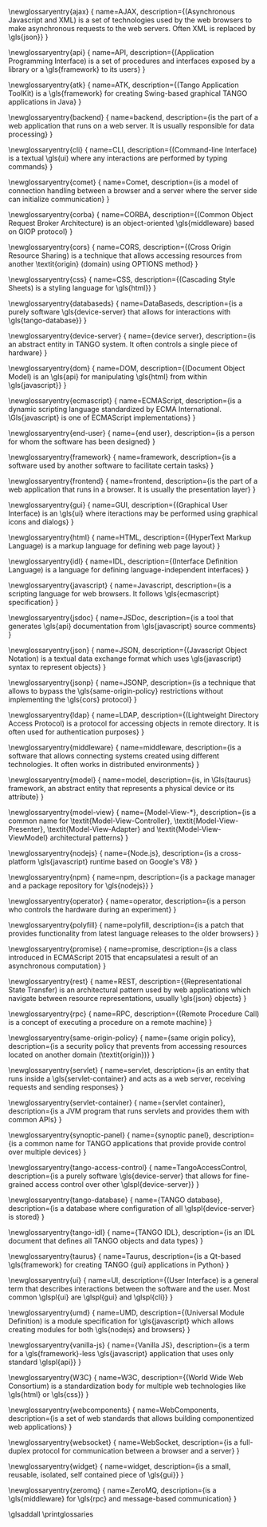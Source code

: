 
\newglossaryentry{ajax}
{
  name=AJAX,
  description={(Asynchronous Javascript and XML) is a set of technologies used
    by the web browsers to make asynchronous requests to the web servers. Often
    XML is replaced by \gls{json}}
}

\newglossaryentry{api}
{
  name=API,
  description={(Application Programming Interface) is a set of procedures and
    interfaces exposed by a library or a \gls{framework} to its users}
}

\newglossaryentry{atk}
{
  name=ATK,
  description={(Tango Application ToolKit) is a \gls{framework} for creating
  Swing-based graphical TANGO applications in Java}
}

\newglossaryentry{backend}
{
  name=backend,
  description={is the part of a web application that runs on a web server.
    It is usually responsible for data processing}
}

\newglossaryentry{cli}
{
  name=CLI,
  description={(Command-line Interface) is a textual \gls(ui) where any
    interactions are performed by typing commands}
}

\newglossaryentry{comet}
{
  name=Comet,
  description={is a model of connection handling between a browser and a
  server where the server side can initialize communication}
}

\newglossaryentry{corba}
{
  name=CORBA,
  description={(Common Object Request Broker Architecture) is an
    object-oriented \gls{middleware} based on GIOP protocol}
}

\newglossaryentry{cors}
{
  name=CORS,
  description={(Cross Origin Resource Sharing) is a technique that allows
    accessing resources from another \textit{origin} (domain) using
    OPTIONS method}
}

\newglossaryentry{css}
{
  name=CSS,
  description={(Cascading Style Sheets) is a styling language for \gls{html}}
}

\newglossaryentry{databaseds}
{
  name=DataBaseds,
  description={is a purely software \gls{device-server} that allows for
  interactions with \gls{tango-database}}
}

\newglossaryentry{device-server}
{
  name={device server},
  description={is an abstract entity in TANGO system. It often controls a
    single piece of hardware}
}

\newglossaryentry{dom}
{
  name=DOM,
  description={(Document Object Model) is an \gls{api} for manipulating
  \gls{html} from within \gls{javascript}}
}

\newglossaryentry{ecmascript}
{
  name=ECMAScript,
  description={is a dynamic scripting language standardized by ECMA
    International. \Gls{javascript} is one of ECMAScript implementations}
}

\newglossaryentry{end-user}
{
  name={end user},
  description={is a person for whom the software has been designed}
}

\newglossaryentry{framework}
{
  name=framework,
  description={is a software used by another software to facilitate certain
    tasks}
}

\newglossaryentry{frontend}
{
  name=frontend,
  description={is the part of a web application that runs in a browser. It is
    usually the presentation layer}
}

\newglossaryentry{gui}
{
  name=GUI,
  description={(Graphical User Interface) is an \gls{ui} where iteractions may
    be performed using graphical icons and dialogs}
}

\newglossaryentry{html}
{
  name=HTML,
  description={(HyperText Markup Language) is a markup language for defining
    web page layout}
}

\newglossaryentry{idl}
{
  name=IDL,
  description={(Interface Definition Language) is a language for defining
    language-independent interfaces}
}

\newglossaryentry{javascript}
{
  name=Javascript,
  description={is a scripting language for web browsers. It follows
    \gls{ecmascript} specification}
}

\newglossaryentry{jsdoc}
{
  name=JSDoc,
  description={is a tool that generates \gls{api} documentation from
    \gls{javascript} source comments}
}

\newglossaryentry{json}
{
  name=JSON,
  description={(Javascript Object Notation) is a textual data exchange format
    which uses \gls{javascript} syntax to represent objects}
}

\newglossaryentry{jsonp}
{
  name=JSONP,
  description={is a technique that allows to bypass the
    \gls{same-origin-policy} restrictions without implementing the \gls{cors}
    protocol}
}

\newglossaryentry{ldap}
{
  name=LDAP,
  description={(Lightweight Directory Access Protocol) is a protocol for
    accessing objects in remote directory. It is often used for authentication
    purposes}
}

\newglossaryentry{middleware}
{
  name=middleware,
  description={is a software that allows connecting systems created using
    different technologies. It often works in distributed environments}
}

\newglossaryentry{model}
{
  name=model,
  description={is, in \Gls{taurus} framework, an abstract entity that
    represents a physical device or its attribute}
}

\newglossaryentry{model-view}
{
  name={Model-View-*},
  description={is a common name for \textit{Model-View-Controller},
    \textit{Model-View-Presenter}, \textit{Model-View-Adapter} and
    \textit{Model-View-ViewModel} architectural patterns}
}

\newglossaryentry{nodejs}
{
  name={Node.js},
  description={is a cross-platform \gls{javascript} runtime based on
    Google's V8}
}

\newglossaryentry{npm}
{
  name=npm,
  description={is a package manager and a package repository for \gls{nodejs}}
}

\newglossaryentry{operator}
{
  name=operator,
  description={is a person who controls the hardware during an experiment}
}

\newglossaryentry{polyfill}
{
  name=polyfill,
  description={is a patch that provides functionality from latest
    language releases to the older browsers}
}

\newglossaryentry{promise}
{
  name=promise,
  description={is a class introduced in ECMAScript 2015 that encapsulatesi a
    result of an asynchronous computation}
}

\newglossaryentry{rest}
{
  name=REST,
  description={(Representational State Transfer) is an architectural pattern
    used by web applications which navigate between resource representations,
    usually \gls{json} objects}
}

\newglossaryentry{rpc}
{
  name=RPC,
  description={(Remote Procedure Call) is a concept of executing a procedure on
    a remote machine}
}

\newglossaryentry{same-origin-policy}
{
  name={same origin policy},
  description={is a security policy that prevents from accessing resources
    located on another domain (\textit{origin})}
}

\newglossaryentry{servlet}
{
  name=servlet,
  description={is an entity that runs inside a \gls{servlet-container} and
    acts as a web server, receiving requests and sending responses}
}

\newglossaryentry{servlet-container}
{
  name={servlet container},
  description={is a JVM program that runs servlets and provides them with
    common APIs}
}

\newglossaryentry{synoptic-panel}
{
  name={synoptic panel},
  description={is a common name for TANGO applications that provide provide
    control over multiple devices}
}

\newglossaryentry{tango-access-control}
{
  name=TangoAccessControl,
  description={is a purely software \gls{device-server} that allows for
    fine-grained access control over other \glspl{device-server}}
}

\newglossaryentry{tango-database}
{
  name={TANGO database},
  description={is a database where configuration of all  \glspl{device-server}
    is stored}
}

\newglossaryentry{tango-idl}
{
  name={TANGO IDL},
  description={is an IDL document that defines all TANGO objects and data
    types}
}

\newglossaryentry{taurus}
{
  name=Taurus,
  description={is a Qt-based \gls{framework} for creating TANGO
    \{gui} applications in Python}
}

\newglossaryentry{ui}
{
  name=UI,
  description={(User Interface) is a general term that describes interactions
    between the software and the user. Most common \glspl{ui} are \glspl{gui}
    and \glspl{cli}}
}

\newglossaryentry{umd}
{
  name=UMD,
  description={(Universal Module Definition) is a module specification for
    \gls{javascript} which allows creating modules for both \gls{nodejs} and
    browsers}
}

\newglossaryentry{vanilla-js}
{
  name={Vanilla JS},
  description={is a term for a \gls{framework}-less \gls{javascript}
    application that uses only standard \glspl{api}}
}

\newglossaryentry{W3C}
{
  name=W3C,
  description={(World Wide Web Consortium) is a standardization body for
    multiple web technologies like \gls{html} or \gls{css}}
}

\newglossaryentry{webcomponents}
{
  name=WebComponents,
  description={is a set of web standards that allows building componentized
    web applications}
}

\newglossaryentry{websocket}
{
  name=WebSocket,
  description={is a full-duplex protocol for communication between a browser
    and a server}
}

\newglossaryentry{widget}
{
  name=widget,
  description={is a small, reusable, isolated, self contained piece of
    \gls{gui}}
}

\newglossaryentry{zeromq}
{
  name=ZeroMQ,
  description={is a \gls{middleware} for \gls{rpc} and message-based
    communication}
}

\glsaddall
\printglossaries
